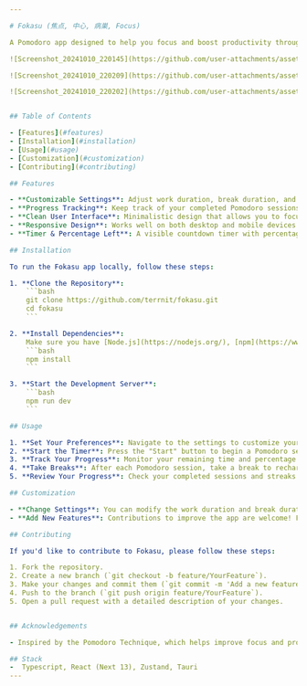 ```yaml
---

# Fokasu (焦点, 中心, 病巣, Focus)

A Pomodoro app designed to help you focus and boost productivity through the Pomodoro Technique. Fokasu offers an intuitive interface and customizable settings to help you manage your work and break periods effectively.

![Screenshot_20241010_220145](https://github.com/user-attachments/assets/2f8f5bdc-3166-4a32-a1f8-02918493bf40)

![Screenshot_20241010_220209](https://github.com/user-attachments/assets/70cd9573-08d6-4489-aef2-4ffb6fa7fbc3)

![Screenshot_20241010_220202](https://github.com/user-attachments/assets/42771943-1a2e-49c9-9a11-3dcfd45efb2a)


## Table of Contents

- [Features](#features)
- [Installation](#installation)
- [Usage](#usage)
- [Customization](#customization)
- [Contributing](#contributing)

## Features

- **Customizable Settings**: Adjust work duration, break duration, and the number of Pomodoro cycles to suit your workflow.
- **Progress Tracking**: Keep track of your completed Pomodoro sessions and current streaks.
- **Clean User Interface**: Minimalistic design that allows you to focus on your tasks without distractions.
- **Responsive Design**: Works well on both desktop and mobile devices.
- **Timer & Percentage Left**: A visible countdown timer with percentage left for better time management.

## Installation

To run the Fokasu app locally, follow these steps:

1. **Clone the Repository**:
    ```bash
    git clone https://github.com/terrnit/fokasu.git
    cd fokasu
    ```

2. **Install Dependencies**:
    Make sure you have [Node.js](https://nodejs.org/), [npm](https://www.npmjs.com/) and [rustup](https://tauri.app/start/prerequisites/#rust) installed. Then run:
    ```bash
    npm install
    ```

3. **Start the Development Server**:
    ```bash
    npm run dev
    ```

## Usage

1. **Set Your Preferences**: Navigate to the settings to customize your work duration, break duration, and cycles.
2. **Start the Timer**: Press the "Start" button to begin a Pomodoro session.
3. **Track Your Progress**: Monitor your remaining time and percentage left visually.
4. **Take Breaks**: After each Pomodoro session, take a break to recharge.
5. **Review Your Progress**: Check your completed sessions and streaks to gauge productivity.

## Customization

- **Change Settings**: You can modify the work duration and break duration directly from the app settings.
- **Add New Features**: Contributions to improve the app are welcome! Feel free to submit a PR for any changes you'd like to propose.

## Contributing

If you'd like to contribute to Fokasu, please follow these steps:

1. Fork the repository.
2. Create a new branch (`git checkout -b feature/YourFeature`).
3. Make your changes and commit them (`git commit -m 'Add a new feature'`).
4. Push to the branch (`git push origin feature/YourFeature`).
5. Open a pull request with a detailed description of your changes.


## Acknowledgements

- Inspired by the Pomodoro Technique, which helps improve focus and productivity.

## Stack
-  Typescript, React (Next 13), Zustand, Tauri
---
```

